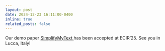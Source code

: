 ```yaml
---
layout: post
date: 2024-12-23 16:11:00-0400
inline: true
related_posts: false
---
```


Our demo paper <a href='https://ecir2025.eu/accepted-papers/'> SimplifyMyText </a> has been accepted at ECIR’25. See you in Lucca, Italy!
